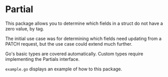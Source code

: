 # Partial

This package allows you to determine which fields in a struct do not have a zero value, by tag.

The initial use case was for determining which fields need updating from a PATCH request, but the use case could extend much further.

Go's basic types are covered automatically. Custom types require implementing the Partials interface.

`example.go` displays an example of how to this package.
